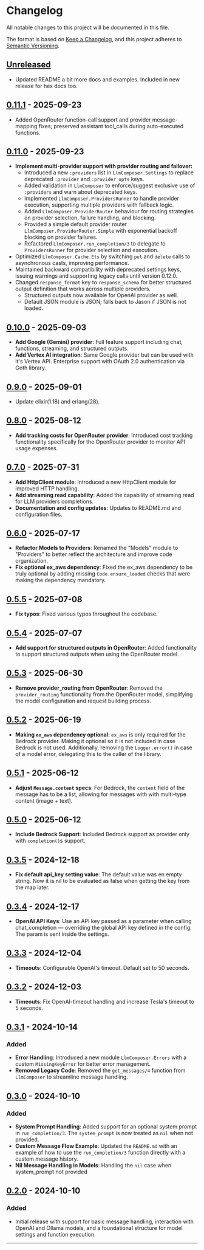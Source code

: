 # Changelog

All notable changes to this project will be documented in this file.

The format is based on [Keep a Changelog](https://keepachangelog.com/en/1.0.0/), and this project adheres to [Semantic Versioning](https://semver.org/spec/v2.0.0.html).

## [Unreleased]

- Updated README a bit more docs and examples. Included in new release for hex docs too.

## [0.11.1] - 2025-09-23

- Added OpenRouter function-call support and provider message-mapping fixes; preserved assistant tool_calls during auto-executed functions.

## [0.11.0] - 2025-09-23

- **Implement multi-provider support with provider routing and failover:**
  - Introduced a new `:providers` list in `LlmComposer.Settings` to replace deprecated `:provider` and `:provider_opts` keys.
  - Added validation in `LlmComposer` to enforce/suggest exclusive use of `:providers` and warn about deprecated keys.
  - Implemented `LlmComposer.ProvidersRunner` to handle provider execution, supporting multiple providers with fallback logic.
  - Added `LlmComposer.ProviderRouter` behaviour for routing strategies on provider selection, failure handling, and blocking.
  - Provided a simple default provider router `LlmComposer.ProviderRouter.Simple` with exponential backoff blocking on provider failures.
  - Refactored `LlmComposer.run_completion/3` to delegate to `ProvidersRunner` for provider selection and execution.
- Optimized `LlmComposer.Cache.Ets` by switching `put` and `delete` calls to asynchronous casts, improving performance.
- Maintained backward compatibility with deprecated settings keys, issuing warnings and supporting legacy calls until version 0.12.0.
- Changed `response_format` key to `response_schema` for better structured output definition that works across multiple providers.
  - Structured outputs now available for OpenAI provider as well.
  - Default JSON module is JSON; falls back to Jason if JSON is not loaded.

## [0.10.0] - 2025-09-03
- **Add Google (Gemini) provider**: Full feature support including chat, functions, streaming, and structured outputs.
- **Add Vertex AI integration**: Same Google provider but can be used with it's Vertex API. Enterprise support with OAuth 2.0 authentication via Goth library.

## [0.9.0] - 2025-09-01
- Update elixir(1.18) and erlang(28).

## [0.8.0] - 2025-08-12
- **Add tracking costs for OpenRouter provider**: Introduced cost tracking functionality specifically for the OpenRouter provider to monitor API usage expenses.

## [0.7.0] - 2025-07-31
- **Add HttpClient module**: Introduced a new HttpClient module for improved HTTP handling.
- **Add streaming read capability**: Added the capability of streaming read for LLM providers completions.
- **Documentation and config updates**: Updates to README.md and configuration files.

## [0.6.0] - 2025-07-17
- **Refactor Models to Providers**: Renamed the "Models" module to "Providers" to better reflect the architecture and improve code organization.
- **Fix optional ex_aws dependency**: Fixed the ex_aws dependency to be truly optional by adding missing `Code.ensure_loaded` checks that were making the dependency mandatory.

## [0.5.5] - 2025-07-08
- **Fix typos**: Fixed various typos throughout the codebase.

## [0.5.4] - 2025-07-07
- **Add support for structured outputs in OpenRouter**: Added functionality to support structured outputs when using the OpenRouter model.

## [0.5.3] - 2025-06-30
- **Remove provider_routing from OpenRouter**: Removed the `provider_routing` functionality from the OpenRouter model, simplifying the model configuration and request building process.

## [0.5.2] - 2025-06-19
- **Making `ex_aws` dependency optional**: `ex_aws` is only required for the Bedrock provider. Making it optional so it is not included in case Bedrock is not used. Additionally, removing the `Logger.error()` in case of a model error, delegating this to the caller of the library.

## [0.5.1] - 2025-06-12
- **Adjust `Message.content` specs**: For Bedrock, the `content` field of the message has to be a list, allowing for messages with with multi-type content (image + text).

## [0.5.0] - 2025-06-12
- **Include Bedrock Support**: Included Bedrock support as provider only with `completion()`s support.

## [0.3.5] - 2024-12-18
- **Fix default api_key setting value**: The default value was en empty string. Now it is nil to be evaluated as false when getting the key from the map later. 

## [0.3.4] - 2024-12-17
- **OpenAI API Keys**: Use an API key passed as a parameter when calling chat_completion — overriding the global API key defined in the config. The param is sent inside the settings. 

## [0.3.3] - 2024-12-04
- **Timeouts**: Configurable OpenAI's timeout. Default set to 50 seconds.

## [0.3.2] - 2024-12-03
- **Timeouts**: Fix OpenAI-timeout handling and increase Tesla's timeout to 5 seconds.

## [0.3.1] - 2024-10-14

### Added
- **Error Handling**: Introduced a new module `LlmComposer.Errors` with a custom `MissingKeyError` for better error management.
- **Removed Legacy Code**: Removed the `get_messages/4` function from `LlmComposer` to streamline message handling.

## [0.3.0] - 2024-10-10

### Added
- **System Prompt Handling**: Added support for an optional system prompt in `run_completion/3`. The `system_prompt` is now treated as `nil` when not provided.
- **Custom Message Flow Example**: Updated the `README.md` with an example of how to use the `run_completion/3` function directly with a custom message history.
- **Nil Message Handling in Models**: Handling the `nil` case when system_prompt not provided

## [0.2.0] - 2024-10-10

### Added
- Initial release with support for basic message handling, interaction with OpenAI and Ollama models, and a foundational structure for model settings and function execution.

---
[Unreleased]: https://github.com/doofinder/llm_composer/compare/0.11.1...HEAD
[0.11.1]: https://github.com/doofinder/llm_composer/compare/0.11.0...0.11.1
[0.11.0]: https://github.com/doofinder/llm_composer/compare/0.10.0...0.11.0
[0.10.0]: https://github.com/doofinder/llm_composer/compare/0.9.0...0.10.0
[0.9.0]: https://github.com/doofinder/llm_composer/compare/0.8.0...0.9.0
[0.8.0]: https://github.com/doofinder/llm_composer/compare/0.7.0...0.8.0
[0.7.0]: https://github.com/doofinder/llm_composer/compare/0.6.0...0.7.0
[0.6.0]: https://github.com/doofinder/llm_composer/compare/0.5.5...0.6.0
[0.5.5]: https://github.com/doofinder/llm_composer/compare/0.5.4...0.5.5
[0.5.4]: https://github.com/doofinder/llm_composer/compare/0.5.3...0.5.4
[0.5.3]: https://github.com/doofinder/llm_composer/compare/0.5.2...0.5.3
[0.5.2]: https://github.com/doofinder/llm_composer/compare/0.5.1...0.5.2
[0.5.1]: https://github.com/doofinder/llm_composer/compare/0.5.0...0.5.1
[0.3.5]: https://github.com/doofinder/llm_composer/compare/0.3.4...0.3.5
[0.5.0]: https://github.com/doofinder/llm_composer/compare/0.3.5...0.5.0
[0.3.4]: https://github.com/doofinder/llm_composer/compare/0.3.3...0.3.4
[0.3.3]: https://github.com/doofinder/llm_composer/compare/0.3.2...0.3.3
[0.3.2]: https://github.com/doofinder/llm_composer/compare/0.3.1...0.3.2
[0.3.1]: https://github.com/doofinder/llm_composer/compare/0.3.0...0.3.1
[0.3.0]: https://github.com/doofinder/llm_composer/compare/0.2.0...0.3.0
[0.2.0]: https://github.com/doofinder/llm_composer/compare/d9f96d55859300d779d9c3899b4c33578bb2e362...0.2.0
[first commit]: https://github.com/doofinder/llm_composer/commit/d9f96d55859300d779d9c3899b4c33578bb2e362
